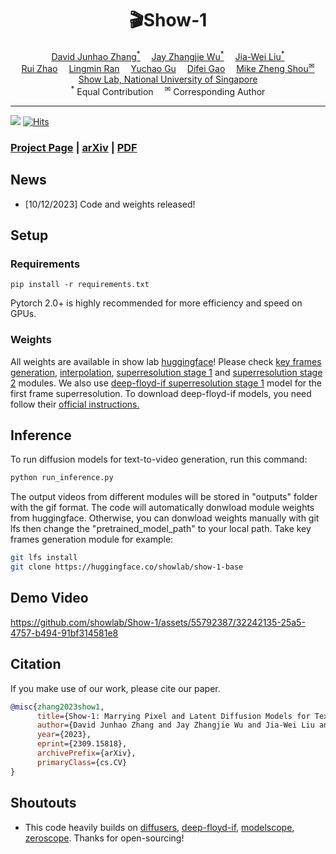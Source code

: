 <div align="center" width="100%">
<h1>🎬Show-1</h1>
</div>

<div>
<div align="center">
    <a href='https://junhaozhang98.github.io/' target='_blank'>David Junhao Zhang<sup>*</sup></a>&emsp;
    <a href='https://zhangjiewu.github.io/' target='_blank'>Jay Zhangjie Wu<sup>*</sup></a>&emsp;
    <a href='https://jia-wei-liu.github.io/' target='_blank'>Jia-Wei Liu<sup>*</sup></a>
    <br>
    <a href='https://ruizhaocv.github.io/' target='_blank'>Rui Zhao<sup></sup></a>&emsp;
    <a href='https://siacorplab.nus.edu.sg/people/ran-lingmin/' target='_blank'>Lingmin Ran<sup></sup></a>&emsp;
    <a href='https://ycgu.site/' target='_blank'>Yuchao Gu<sup></sup></a>&emsp;
    <a href='https://scholar.google.com/citations?user=No9OsocAAAAJ&hl=en' target='_blank'>Difei Gao<sup></sup></a>&emsp;
    <a href='https://sites.google.com/view/showlab/home?authuser=0' target='_blank'>Mike Zheng Shou<sup>&#x2709</sup></a>
</div>
<div>
<div align="center">
    <a href='https://sites.google.com/view/showlab/home?authuser=0' target='_blank'>Show Lab, National University of Singapore</a>
    </br>
    <sup>*</sup> Equal Contribution&emsp;
    <sup>&#x2709</sup> Corresponding Author
</div>

-----------------

![](https://img.shields.io/github/stars/showlab/Show-1?style=social)
[![Hits](https://hits.seeyoufarm.com/api/count/incr/badge.svg?url=https%3A%2F%2Fgithub.com%2Fshowlab%2FShow-1&count_bg=%2379C83D&title_bg=%23555555&icon=&icon_color=%23E7E7E7&title=hits&edge_flat=false)](https://hits.seeyoufarm.com)

### [Project Page](https://showlab.github.io/Show-1) | [arXiv](https://arxiv.org/abs/2309.15818) | [PDF](https://arxiv.org/abs/2309.15818)

## News
- [10/12/2023] Code and weights released!

## Setup

### Requirements

```shell
pip install -r requirements.txt
```

Pytorch 2.0+ is highly recommended for more efficiency and speed on GPUs. 


### Weights

All weights are available in show lab [huggingface](https://huggingface.co/showlab)! Please check [key frames generation](https://huggingface.co/showlab/show-1-base), [interpolation](https://huggingface.co/showlab/show-1-interpolation), [superresolution stage 1](https://huggingface.co/showlab/show-1-sr1) and [superresolution stage 2](https://huggingface.co/showlab/show-1-sr2) modules. We also use [deep-floyd-if superresolution stage 1](https://huggingface.co/DeepFloyd/IF-II-L-v1.0) model for the first frame superresolution. To download deep-floyd-if models, you need follow their [official instructions.](https://huggingface.co/DeepFloyd/IF-II-L-v1.0)
## Inference 

To run diffusion models for text-to-video generation, run this command:

```bash
python run_inference.py
```

The output videos from different modules will be stored in "outputs" folder with the gif format. The code will automatically donwload  module weights from huggingface. Otherwise, you can donwload weights manually with git lfs then change the "pretrained_model_path" to your local path. Take key frames generation module for example:

```bash
git lfs install
git clone https://huggingface.co/showlab/show-1-base
```



## Demo Video
https://github.com/showlab/Show-1/assets/55792387/32242135-25a5-4757-b494-91bf314581e8


## Citation
If you make use of our work, please cite our paper.
```bibtex
@misc{zhang2023show1,
      title={Show-1: Marrying Pixel and Latent Diffusion Models for Text-to-Video Generation}, 
      author={David Junhao Zhang and Jay Zhangjie Wu and Jia-Wei Liu and Rui Zhao and Lingmin Ran and Yuchao Gu and Difei Gao and Mike Zheng Shou},
      year={2023},
      eprint={2309.15818},
      archivePrefix={arXiv},
      primaryClass={cs.CV}
}
```

## Shoutouts

- This code heavily builds on [diffusers](https://github.com/huggingface/diffusers), [deep-floyd-if](https://github.com/deep-floyd/IF), [modelscope](https://huggingface.co/damo-vilab/modelscope-damo-text-to-video-synthesis), [zeroscope](https://huggingface.co/cerspense/zeroscope_v2_576w). Thanks for open-sourcing!

